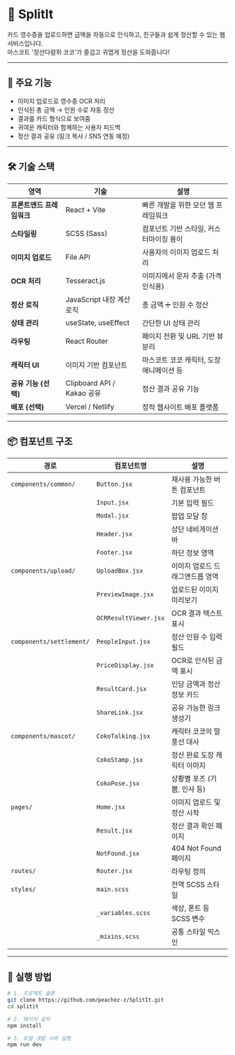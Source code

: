 # 🧾 SplitIt

카드 영수증을 업로드하면 금액을 자동으로 인식하고, 친구들과 쉽게 정산할 수 있는 웹 서비스입니다.  
마스코트 '정산다람쥐 코코'가 즐겁고 귀엽게 정산을 도와줍니다!

---

## 📸 주요 기능

- 이미지 업로드로 영수증 OCR 처리
- 인식된 총 금액 → 인원 수로 자동 정산
- 결과를 카드 형식으로 보여줌
- 귀여운 캐릭터와 함께하는 사용자 피드백
- 정산 결과 공유 (링크 복사 / SNS 연동 예정)

---

## 🛠️ 기술 스택

| 영역                      | 기술                       | 설명                                     |
| ------------------------- | -------------------------- | ---------------------------------------- |
| **프론트엔드 프레임워크** | React + Vite               | 빠른 개발을 위한 모던 웹 프레임워크      |
| **스타일링**              | SCSS (Sass)                | 컴포넌트 기반 스타일, 커스터마이징 용이  |
| **이미지 업로드**         | File API                   | 사용자의 이미지 업로드 처리              |
| **OCR 처리**              | Tesseract.js               | 이미지에서 문자 추출 (가격 인식용)       |
| **정산 로직**             | JavaScript 내장 계산 로직  | 총 금액 ➗ 인원 수 정산                  |
| **상태 관리**             | useState, useEffect        | 간단한 UI 상태 관리                      |
| **라우팅**                | React Router               | 페이지 전환 및 URL 기반 뷰 분리          |
| **캐릭터 UI**             | 이미지 기반 컴포넌트       | 마스코트 코코 캐릭터, 도장 애니메이션 등 |
| **공유 기능 (선택)**      | Clipboard API / Kakao 공유 | 정산 결과 공유 기능                      |
| **배포 (선택)**           | Vercel / Netlify           | 정적 웹사이트 배포 플랫폼                |

---

## 📦 컴포넌트 구조

| 경로                     | 컴포넌트명            | 설명                            |
| ------------------------ | --------------------- | ------------------------------- |
| `components/common/`     | `Button.jsx`          | 재사용 가능한 버튼 컴포넌트     |
|                          | `Input.jsx`           | 기본 입력 필드                  |
|                          | `Modal.jsx`           | 팝업 모달 창                    |
|                          | `Header.jsx`          | 상단 네비게이션 바              |
|                          | `Footer.jsx`          | 하단 정보 영역                  |
| `components/upload/`     | `UploadBox.jsx`       | 이미지 업로드 드래그앤드롭 영역 |
|                          | `PreviewImage.jsx`    | 업로드된 이미지 미리보기        |
|                          | `OCRResultViewer.jsx` | OCR 결과 텍스트 표시            |
| `components/settlement/` | `PeopleInput.jsx`     | 정산 인원 수 입력 필드          |
|                          | `PriceDisplay.jsx`    | OCR로 인식된 금액 표시          |
|                          | `ResultCard.jsx`      | 인당 금액과 정산 정보 카드      |
|                          | `ShareLink.jsx`       | 공유 가능한 링크 생성기         |
| `components/mascot/`     | `CokoTalking.jsx`     | 캐릭터 코코의 말풍선 대사       |
|                          | `CokoStamp.jsx`       | 정산 완료 도장 캐릭터 이미지    |
|                          | `CokoPose.jsx`        | 상황별 포즈 (기쁨, 인사 등)     |
| `pages/`                 | `Home.jsx`            | 이미지 업로드 및 정산 시작      |
|                          | `Result.jsx`          | 정산 결과 확인 페이지           |
|                          | `NotFound.jsx`        | 404 Not Found 페이지            |
| `routes/`                | `Router.jsx`          | 라우팅 정의                     |
| `styles/`                | `main.scss`           | 전역 SCSS 스타일                |
|                          | `_variables.scss`     | 색상, 폰트 등 SCSS 변수         |
|                          | `_mixins.scss`        | 공통 스타일 믹스인              |

---

## 🚀 실행 방법

```bash
# 1. 프로젝트 클론
git clone https://github.com/peachez-z/SplitIt.git
cd splitit

# 2. 패키지 설치
npm install

# 3. 로컬 개발 서버 실행
npm run dev
```
